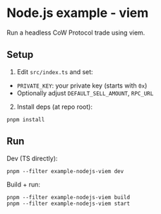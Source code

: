 # Node.js example - viem

Run a headless CoW Protocol trade using viem.

## Setup

1. Edit `src/index.ts` and set:

- `PRIVATE_KEY`: your private key (starts with `0x`)
- Optionally adjust `DEFAULT_SELL_AMOUNT`, `RPC_URL`

2. Install deps (at repo root):

```
pnpm install
```

## Run

Dev (TS directly):

```
pnpm --filter example-nodejs-viem dev
```

Build + run:

```
pnpm --filter example-nodejs-viem build
pnpm --filter example-nodejs-viem start
```
